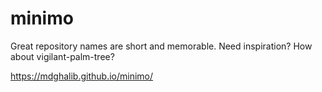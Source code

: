 # minimo
Great repository names are short and memorable. Need inspiration? How about vigilant-palm-tree?

https://mdghalib.github.io/minimo/
